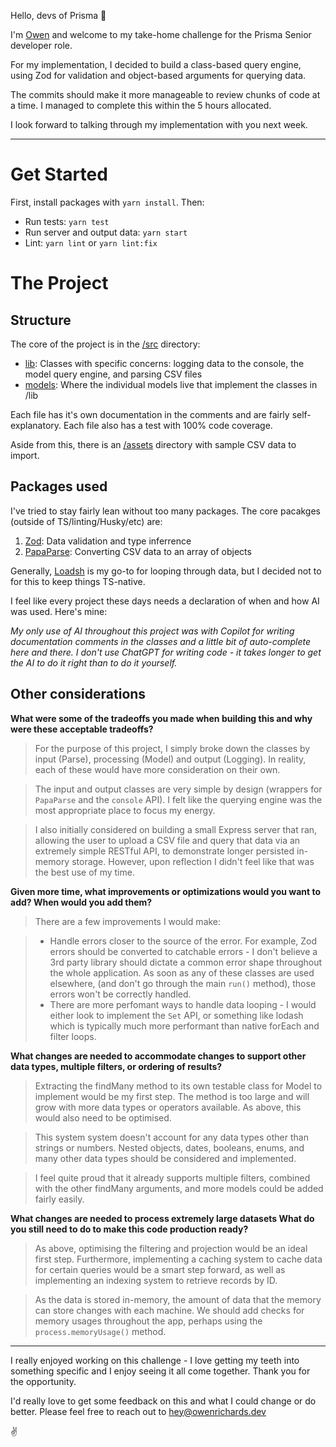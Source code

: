 Hello, devs of Prisma 👋

I'm [Owen](https://owenrichards.dev/) and welcome to my take-home challenge for the Prisma Senior developer role.

For my implementation, I decided to build a class-based query engine, using Zod for validation and object-based arguments for querying data.

The commits should make it more manageable to review chunks of code at a time. I managed to complete this within the 5 hours allocated.

I look forward to talking through my implementation with you next week.

---

# Get Started

First, install packages with `yarn install`. Then:

- Run tests: `yarn test`
- Run server and output data: `yarn start`
- Lint: `yarn lint` or `yarn lint:fix`

# The Project

## Structure

The core of the project is in the [/src](/src) directory:

- [lib](/src/lib/): Classes with specific concerns: logging data to the console, the model query engine, and parsing CSV files
- [models](/src/models/): Where the individual models live that implement the classes in /lib

Each file has it's own documentation in the comments and are fairly self-explanatory. Each file also has a test with 100% code coverage.

Aside from this, there is an [/assets](/assets/) directory with sample CSV data to import.

## Packages used

I've tried to stay fairly lean without too many packages. The core pacakges (outside of TS/linting/Husky/etc) are:

1. [Zod](https://zod.dev): Data validation and type inferrence
1. [PapaParse](https://www.papaparse.com/): Converting CSV data to an array of objects

Generally, [Loadsh](https://lodash.com/) is my go-to for looping through data, but I decided not to for this to keep things TS-native.

I feel like every project these days needs a declaration of when and how AI was used. Here's mine:

_My only use of AI throughout this project was with Copilot for writing documentation comments in the classes and a little bit of auto-complete here and there. I don't use ChatGPT for writing code - it takes longer to get the AI to do it right than to do it yourself._

## Other considerations

**What were some of the tradeoffs you made when building this and why were these acceptable tradeoffs?**

> For the purpose of this project, I simply broke down the classes by input (Parse), processing (Model) and output (Logging). In reality, each of these would have more consideration on their own.

> The input and output classes are very simple by design (wrappers for `PapaParse` and the `console` API). I felt like the querying engine was the most appropriate place to focus my energy.

> I also initially considered on building a small Express server that ran, allowing the user to upload a CSV file and query that data via an extremely simple RESTful API, to demonstrate longer persisted in-memory storage. However, upon reflection I didn't feel like that was the best use of my time.

**Given more time, what improvements or optimizations would you want to add? When would you add them?**

> There are a few improvements I would make:

> - Handle errors closer to the source of the error. For example, Zod errors should be converted to catchable errors - I don't believe a 3rd party library should dictate a common error shape throughout the whole application. As soon as any of these classes are used elsewhere, (and don't go through the main `run()` method), those errors won't be correctly handled.
> - There are more perfomant ways to handle data looping - I would either look to implement the `Set` API, or something like lodash which is typically much more performant than native forEach and filter loops.

**What changes are needed to accommodate changes to support other data types, multiple filters, or ordering of results?**

> Extracting the findMany method to its own testable class for Model to implement would be my first step. The method is too large and will grow with more data types or operators available. As above, this would also need to be optimised.

> This system system doesn't account for any data types other than strings or numbers. Nested objects, dates, booleans, enums, and many other data types should be considered and implemented.

> I feel quite proud that it already supports multiple filters, combined with the other findMany arguments, and more models could be added fairly easily.

**What changes are needed to process extremely large datasets What do you still need to do to make this code production ready?**

> As above, optimising the filtering and projection would be an ideal first step. Furthermore, implementing a caching system to cache data for certain queries would be a smart step forward, as well as implementing an indexing system to retrieve records by ID.

> As the data is stored in-memory, the amount of data that the memory can store changes with each machine. We should add checks for memory usages throughout the app, perhaps using the `process.memoryUsage()` method.

---

I really enjoyed working on this challenge - I love getting my teeth into something specific and I enjoy seeing it all come together. Thank you for the opportunity.

I'd really love to get some feedback on this and what I could change or do better. Please feel free to reach out to hey@owenrichards.dev

✌️
